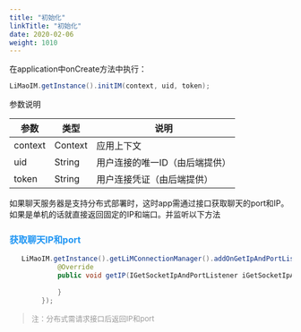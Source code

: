 ```yaml
---
title: "初始化"
linkTitle: "初始化"
date: 2020-02-06
weight: 1010
---
```

在application中onCreate方法中执行：
```java
LiMaoIM.getInstance().initIM(context, uid, token);
```

参数说明

| 参数    | 类型    | 说明                           |
| ------- | ------- | ------------------------------ |
| context | Context | 应用上下文                     |
| uid     | String  | 用户连接的唯一ID（由后端提供） |
| token   | String  | 用户连接凭证（由后端提供）     |

如果聊天服务器是支持分布式部署时，这时app需通过接口获取聊天的port和IP。如果是单机的话就直接返回固定的IP和端口。并监听以下方法
### <font color='#2196F3' size=3>获取聊天IP和port</font>
```java
   LiMaoIM.getInstance().getLiMConnectionManager().addOnGetIpAndPortListener(new IGetIpAndPort() {
            @Override
            public void getIP(IGetSocketIpAndPortListener iGetSocketIpAndPortListener) {
                
            }
        });
```
><font color='#999' size=2>注：分布式需请求接口后返回IP和port</font>